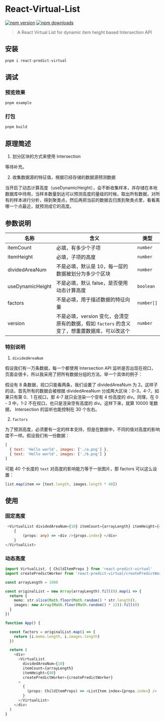 # React-Virtual-List

[![npm version](https://badgen.net/npm/v/react-predict-virtual)](https://npm.im/react-predict-virtual) 
[![npm downloads](https://badgen.net/npm/dm/react-predict-virtual)](https://npm.im/react-predict-virtual)

> A React Virtual List for dynamic item height based Intersection API

## 安装

```bash
pnpm i react-predict-virtual
```

## 调试
### 预览效果

```bash
pnpm example
```

### 打包

```bash
pnpm build
```

## 原理简述 

1. 划分区块的方式来使用 Intersection

等待补充。

2. 收集数据源的特征值，根据已经存储的数据源预测数据

当开启了动态计算高度（useDynamicHeight），会不断收集样本，并存储在本地数据库中待用，当样本数量到达可以预测高度的量级的时候，取出所有数据，对所有的样本进行分析，得到聚类点，然后再把当前的数据去归类到聚类点里，看看离哪一个点最近，就预测成它的高度。

## 参数说明

| 名称 | 含义 | 类型 |
|----|----| --- |
| itemCount | 必填，有多少个子项| `number`|
| itemHeight | 必填，子项的高度| `number`|
| dividedAreaNum | 不是必填，默认是 10，每一层的数据被划分为多少个区块 | `number` |
| useDynamicHeight | 不是必填，默认 false，是否使用动态计算高度 | `boolean` |
| factors | 不是必填，用于描述数据的特征向量 | `number[]` |
| version | 不是必填，version 变化，会清空原有的数据，假如 `factors` 的含义变了，想重置数据库，可以改这个 | `number` |

### 特别说明 

1. `dividedAreaNum`

假设我们有一万条数据，每一个都使用 Intersection API 监听是否出现在视口，页面会很卡，所以我采用了把所有数据分组的方法。举一个具体的例子：

假设有 8 条数据，视口只能看两条，我们设置了 dividedAreaNum 为 2。这样子的话，首先所有的数据会被根据 dividedAreaNum 分成两大区块：0-3，4-7。如果只有第 0、1 在视口，那 4-7 就只会渲染一个空有 4 份高度的 div。同理，在 0 - 3 中，1-2 不在视口，也只是渲染空有高度的 div。这样下来，就算 10000 笔数据， Intersection 的监听也能控制在 30 个左右。

2. `factors`

为了预测高度，必须要有一定的样本支持，但是在数据中，不同的值对高度的影响度不一样。假设我们有一份数据：

```js
[ 
  { text: 'Hello world', images: ['./a.png'] },
  { text: 'Hello world', images: ['./b.png'] } 
]
```

可能 40 个长度的 `text` 对高度的影响能力等于一张图片，那 factors 可以这么设置：

```js
list.map(item => [text.length, images.length * 40])
```

## 使用

### 固定高度

```ts
 <VirtualList dividedAreaNum={10} itemCount={arrayLength} itemHeight={40}>
    {
        (props: any) => <div />{props.index} </div>
    }
</VirtualList>
```

### 动态高度

```ts
import VirtualList, { ChildItemProps } from 'react-predict-virtual'
import createPredictWorker from 'react-predict-virtual/createPredictWorker'

const arrayLength = 1000

const originalList = new Array(arrayLength).fill(0).map(i => {
  return {
    memo: str.slice(Math.floor(Math.random() * str.length)),
    images: new Array(Math.floor(Math.random() * 12)).fill(0)
  }
})

function App() {

  const factors = originalList.map(i => {
    return [i.memo.length, i.images.length]
  })

  return (
    <div>
      <VirtualList 
        dividedAreaNum={10}
        itemCount={arrayLength}
        itemHeight={40}
        createPredictWorker={createPredictWorker}
      >
        {
          (props: ChildItemProps) => <ListItem index={props.index} />
        }
      </VirtualList>
    </div>
  )
}
```
